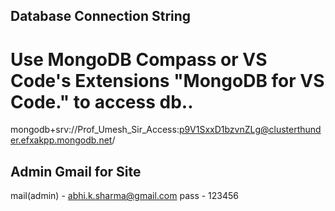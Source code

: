 ﻿## Database Connection String

# Use MongoDB Compass or VS Code's Extensions "MongoDB for VS Code." to access db..

mongodb+srv://Prof_Umesh_Sir_Access:p9V1SxxD1bzvnZLg@clusterthunder.efxakpp.mongodb.net/

## Admin Gmail for Site

mail(admin) - abhi.k.sharma@gmail.com
pass - 123456
